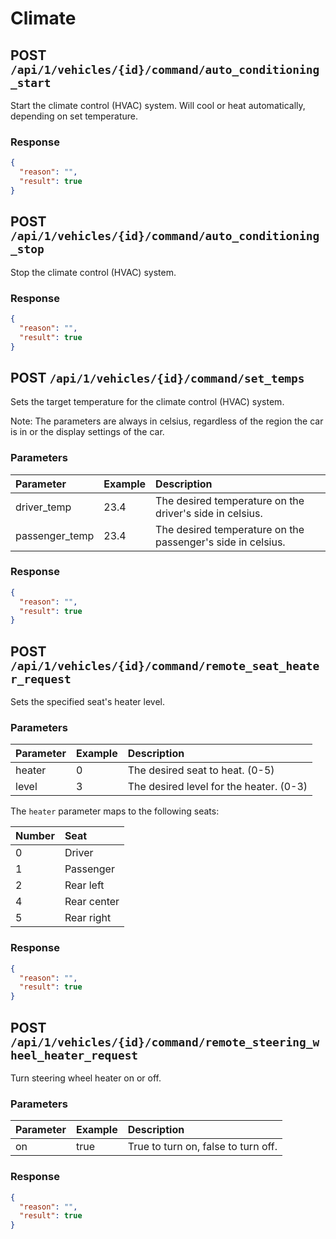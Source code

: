 # Climate

## POST `/api/1/vehicles/{id}/command/auto_conditioning_start`

Start the climate control (HVAC) system. Will cool or heat automatically, depending on set temperature.

### Response

```json
{
  "reason": "",
  "result": true
}
```

## POST `/api/1/vehicles/{id}/command/auto_conditioning_stop`

Stop the climate control (HVAC) system.

### Response

```json
{
  "reason": "",
  "result": true
}
```

## POST `/api/1/vehicles/{id}/command/set_temps`

Sets the target temperature for the climate control (HVAC) system.

Note: The parameters are always in celsius, regardless of the region the car is in or the display settings of the car.

### Parameters

| Parameter      | Example | Description                                                 |
| :------------- | :------ | :---------------------------------------------------------- |
| driver_temp    | 23.4    | The desired temperature on the driver's side in celsius.    |
| passenger_temp | 23.4    | The desired temperature on the passenger's side in celsius. |

### Response

```json
{
  "reason": "",
  "result": true
}
```

## POST `/api/1/vehicles/{id}/command/remote_seat_heater_request`

Sets the specified seat's heater level.

### Parameters

| Parameter | Example | Description                             |
| :-------- | :------ | :-------------------------------------- |
| heater    | 0       | The desired seat to heat. (0-5)         |
| level     | 3       | The desired level for the heater. (0-3) |

The `heater` parameter maps to the following seats:

| Number | Seat        |
| :----- | :---------- |
| 0      | Driver      |
| 1      | Passenger   |
| 2      | Rear left   |
| 4      | Rear center |
| 5      | Rear right  |

### Response

```json
{
  "reason": "",
  "result": true
}
```

## POST `/api/1/vehicles/{id}/command/remote_steering_wheel_heater_request`

Turn steering wheel heater on or off.

### Parameters

| Parameter | Example | Description                         |
| :-------- | :------ | :---------------------------------- |
| on        | true    | True to turn on, false to turn off. |

### Response

```json
{
  "reason": "",
  "result": true
}
```
